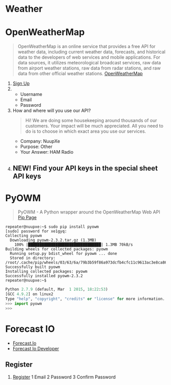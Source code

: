 # Weather

# OpenWeatherMap

> OpenWeatherMap is an online service that provides a free API for weather data, including current weather data, forecasts, and historical data to the developers of web services and mobile applications. For data sources, it utilizes meteorological broadcast services, raw data from airport weather stations, raw data from radar stations, and raw data from other official weather stations. [OpenWeatherMap](http://openweathermap.org/current)

1. [Sign Up](https://home.openweathermap.org/users/sign_up)
2. 
   - Username
   - Email
   - Password
3. How and where will you use our API? 
   >  Hi! We are doing some housekeeping around thousands of our customers. Your impact will be much appreciated. All you need to do is to choose in which exact area you use our services.
   - Company: NuupXe
   - Purpose: Other
   - Your Answer: HAM Radio
4. NEW! Find your API keys in the special sheet API keys
   -  
# PyOWM

> PyOWM - A Python wrapper around the OpenWeatherMap Web API [Pip Page](https://github.com/csparpa/pyowm)

```
repeater@nuupxe:~$ sudo pip install pyowm
[sudo] password for xe1gyq: 
Collecting pyowm
  Downloading pyowm-2.3.2.tar.gz (1.3MB)
    100% |████████████████████████████████| 1.3MB 70kB/s 
Building wheels for collected packages: pyowm
  Running setup.py bdist_wheel for pyowm ... done
  Stored in directory: /root/.cache/pip/wheels/03/63/6a/79b3b59f86a973dcfb4cfc11c9613ac3e8ca866a5b4d073aa9
Successfully built pyowm
Installing collected packages: pyowm
Successfully installed pyowm-2.3.2
repeater@nuupxe:~$ 
```

```python
Python 2.7.9 (default, Mar  1 2015, 18:22:53) 
[GCC 4.9.2] on linux2
Type "help", "copyright", "credits" or "license" for more information.
>>> import pyowm
>>> 

```

# Forecast IO

- [Forecast.Io](https://github.com/ZeevG/python-forecast.io)
- [Forecast Io Developer](https://developer.forecast.io/)

## Register

1. [Register](https://developer.forecast.io/register)
   1 Email
   2 Password
   3 Confirm Password

